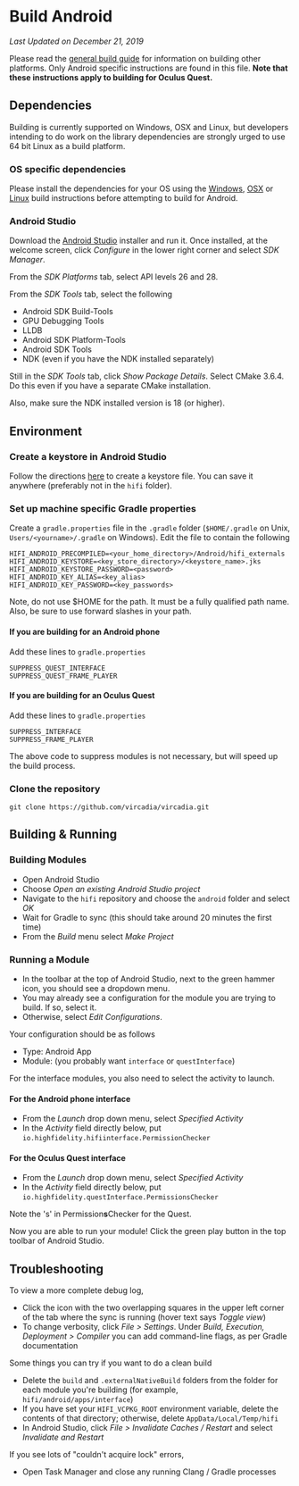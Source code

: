 # Build Android

*Last Updated on December 21, 2019*

Please read the [general build guide](BUILD.md) for information on building other platforms. Only Android specific instructions are found in this file. **Note that these instructions apply to building for Oculus Quest.**

## Dependencies

Building is currently supported on Windows, OSX and Linux, but developers intending to do work on the library dependencies are strongly urged to use 64 bit Linux as a build platform.

### OS specific dependencies

Please install the dependencies for your OS using the [Windows](BUILD_WIN.md), [OSX](BUILD_OSX.md) or [Linux](BUILD_LINUX.md) build instructions before attempting to build for Android.

### Android Studio

Download the [Android Studio](https://developer.android.com/studio/index.html) installer and run it. Once installed, at the welcome screen, click _Configure_ in the lower right corner and select _SDK Manager_.

From the _SDK Platforms_ tab, select API levels 26 and 28.  

From the _SDK Tools_ tab, select the following

* Android SDK Build-Tools
* GPU Debugging Tools
* LLDB 
* Android SDK Platform-Tools
* Android SDK Tools
* NDK (even if you have the NDK installed separately)

Still in the _SDK Tools_ tab, click _Show Package Details_. Select CMake 3.6.4. Do this even if you have a separate CMake installation.

Also, make sure the NDK installed version is 18 (or higher).

## Environment

### Create a keystore in Android Studio
Follow the directions [here](https://developer.android.com/studio/publish/app-signing#generate-key) to create a keystore file. You can save it anywhere (preferably not in the `hifi` folder).

### Set up machine specific Gradle properties

Create a `gradle.properties` file in the `.gradle` folder (`$HOME/.gradle` on Unix, `Users/<yourname>/.gradle` on Windows). Edit the file to contain the following

    HIFI_ANDROID_PRECOMPILED=<your_home_directory>/Android/hifi_externals
    HIFI_ANDROID_KEYSTORE=<key_store_directory>/<keystore_name>.jks
    HIFI_ANDROID_KEYSTORE_PASSWORD=<password>
    HIFI_ANDROID_KEY_ALIAS=<key_alias>
    HIFI_ANDROID_KEY_PASSWORD=<key_passwords>

Note, do not use $HOME for the path. It must be a fully qualified path name. Also, be sure to use forward slashes in your path.

#### If you are building for an Android phone

Add these lines to `gradle.properties`

    SUPPRESS_QUEST_INTERFACE
    SUPPRESS_QUEST_FRAME_PLAYER

#### If you are building for an Oculus Quest

Add these lines to `gradle.properties`

    SUPPRESS_INTERFACE
    SUPPRESS_FRAME_PLAYER

The above code to suppress modules is not necessary, but will speed up the build process.

### Clone the repository

`git clone https://github.com/vircadia/vircadia.git`

## Building & Running

### Building Modules

* Open Android Studio
* Choose _Open an existing Android Studio project_
* Navigate to the `hifi` repository and choose the `android` folder and select _OK_
* Wait for Gradle to sync (this should take around 20 minutes the first time)
* From the _Build_ menu select _Make Project_

### Running a Module

* In the toolbar at the top of Android Studio, next to the green hammer icon, you should see a dropdown menu.
* You may already see a configuration for the module you are trying to build. If so, select it. 
* Otherwise, select _Edit Configurations_.

Your configuration should be as follows

* Type: Android App
* Module: <your module> (you probably want `interface` or `questInterface`)

For the interface modules, you also need to select the activity to launch. 

#### For the Android phone interface

* From the _Launch_ drop down menu, select _Specified Activity_
* In the _Activity_ field directly below, put `io.highfidelity.hifiinterface.PermissionChecker`

#### For the Oculus Quest interface

* From the _Launch_ drop down menu, select _Specified Activity_
* In the _Activity_ field directly below, put `io.highfidelity.questInterface.PermissionsChecker`

Note the 's' in Permission**s**Checker for the Quest.

Now you are able to run your module! Click the green play button in the top toolbar of Android Studio.

## Troubleshooting

To view a more complete debug log,

* Click the icon with the two overlapping squares in the upper left corner of the tab where the sync is running (hover text says _Toggle view_)
* To change verbosity, click _File > Settings_. Under _Build, Execution, Deployment > Compiler_ you can add command-line flags, as per Gradle documentation

Some things you can try if you want to do a clean build
 
* Delete the `build` and `.externalNativeBuild` folders from the folder for each module you're building (for example, `hifi/android/apps/interface`)
* If you have set your `HIFI_VCPKG_ROOT` environment variable, delete the contents of that directory; otherwise, delete `AppData/Local/Temp/hifi`
* In Android Studio, click _File > Invalidate Caches / Restart_ and select _Invalidate and Restart_

If you see lots of "couldn't acquire lock" errors,
* Open Task Manager and close any running Clang / Gradle processes
